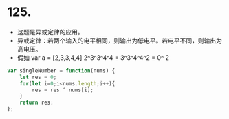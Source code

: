 #  125.
* 这题是异或定律的应用。
* 异或定律：若两个输入的电平相同，则输出为低电平。若电平不同，则输出为高电压。
* 假如 var a = [2,3,3,4,4]   2^3^3^4^4 = 3^3^4^4^2 = 0^ 2

```javascript
var singleNumber = function(nums) {
    let res = 0;
    for(let i=0;i<nums.length;i++){
        res = res ^ nums[i];
    }
    return res;
};
```

